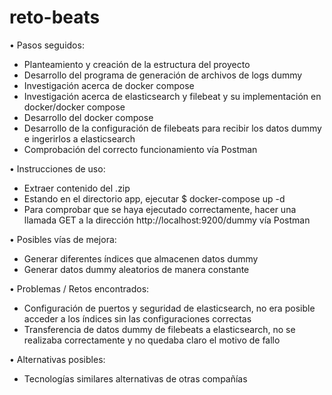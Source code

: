 # reto-beats

• Pasos seguidos:
- Planteamiento y creación de la estructura del proyecto
- Desarrollo del programa de generación de archivos de logs dummy
- Investigación acerca de docker compose
- Investigación acerca de elasticsearch y filebeat y su implementación en docker/docker compose
- Desarrollo del docker compose
- Desarrollo de la configuración de filebeats para recibir los datos dummy e ingerirlos a elasticsearch
- Comprobación del correcto funcionamiento vía Postman

• Instrucciones de uso:
- Extraer contenido del .zip
- Estando en el directorio app, ejecutar $ docker-compose up -d
- Para comprobar que se haya ejecutado correctamente, hacer una llamada GET a la dirección http://localhost:9200/dummy vía Postman

• Posibles vías de mejora:
- Generar diferentes índices que almacenen datos dummy
- Generar datos dummy aleatorios de manera constante

• Problemas / Retos encontrados:
- Configuración de puertos y seguridad de elasticsearch, no era posible acceder a los índices sin las configuraciones correctas
- Transferencia de datos dummy de filebeats a elasticsearch, no se realizaba correctamente y no quedaba claro el motivo de fallo

• Alternativas posibles:
- Tecnologías similares alternativas de otras compañías
